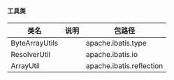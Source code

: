 #### 工具类
|类名|说明|包路径|
|--- |--- |--- |
|ByteArrayUtils||apache.ibatis.type|
|ResolverUtil||apache.ibatis.io|
|ArrayUtil||apache.ibatis.reflection|